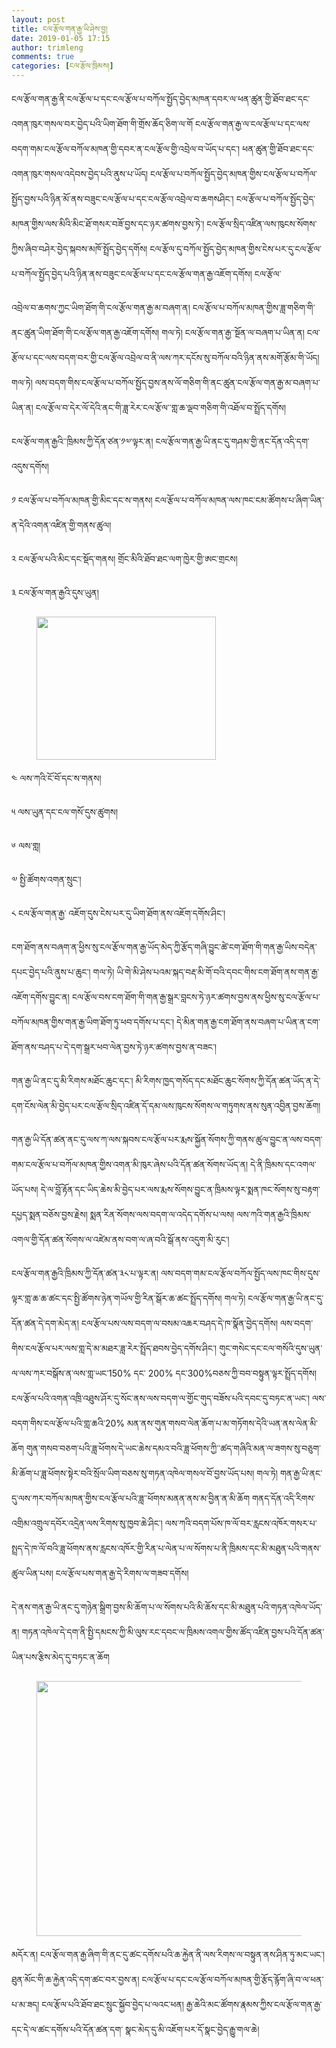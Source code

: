 ```yaml
---
layout: post
title: ངལ་རྩོལ་གན་རྒྱ་ཡི་ཤེས་བྱ།
date: 2019-01-05 17:15
author: trimleng
comments: true
categories: [ངལ་རྩོལ་ཁྲིམས།]
---
```

<!-- wp:paragraph -->
<p>ངལ་རྩོལ་གན་རྒྱ་ནི་ངལ་རྩོལ་པ་དང་ངལ་རྩོལ་པ་བཀོལ་སྤྱོད་བྱེད་མཁན་དབར་ལ་ཕན་ཚུན་གྱི་ཐོབ་ཐང་དང་འགན་ཁུར་གསལ་བར་བྱེད་པའི་ཡིག་ཐོག་གི་གྲོས་ཆོད་ཅིག་ལ་གོ ངལ་རྩོལ་གན་རྒྱ་ལ་ངལ་རྩོལ་པ་དང་ལས་བདག་གམ་ངལ་རྩོལ་བཀོལ་མཁན་གྱི་དབར་ན་ངལ་རྩོལ་གྱི་འབྲེལ་བ་ཡོད་པ་དང་། ཕན་ཚུན་གྱི་ཐོབ་ཐང་དང་འགན་ཁུར་གསལ་འདེབས་བྱེད་པའི་ནུས་པ་ཡོད། ངལ་རྩོལ་པ་བཀོལ་སྤྱོད་བྱེད་མཁན་གྱིས་ངལ་རྩོལ་པ་བཀོལ་སྤྱོད་བྱས་པའི་ཉིན་མོ་ནས་བཟུང་ངལ་རྩོལ་པ་དང་ངལ་རྩོལ་འབྲེལ་བ་ཆགསཤིང་། ངལ་རྩོལ་པ་བཀོལ་སྤྱོད་བྱེད་མཁན་གྱིས་ལས་མིའི་མིང་ཐོ་གསར་བཟོ་བྱས་དང་ཉར་ཚགས་བྱས་ཏེ་། ངལ་རྩོལ་སྲིད་འཛིན་ལས་ཁུངས་སོགས་ཀྱིས་ཞིབ་བཤེར་བྱེད་སྐབས་མཁོ་སྤྲོད་བྱེད་དགོས། ངལ་རྩོལ་དུ་བཀོལ་སྤྱོད་བྱེད་མཁན་གྱིས་ངེས་པར་དུ་ངལ་རྩོལ་པ་བཀོལ་སྤྱོད་བྱེད་པའི་ཉིན་ནས་བཟུང་ངལ་རྩོལ་པ་དང་ངལ་རྩོལ་གན་རྒྱ་འཇོག་དགོས། ངལ་རྩོལ་</p>
<!-- /wp:paragraph -->

<!-- wp:more -->
<!--more-->
<!-- /wp:more -->

<!-- wp:paragraph -->
<p>འབྲེལ་བ་ཆགས་ཀྱང་ཡིག་ཐོག་གི་ངལ་རྩོལ་གན་རྒྱ་མ་བཞག་ན། ངལ་རྩོལ་པ་བཀོལ་མཁན་གྱིས་ཟླ་གཅིག་གི་ནང་ཚུན་ཡིག་ཐོག་གི་ངལ་རྩོལ་གན་རྒྱ་འཇོག་དགོས། གལ་ཏེ། ངལ་རྩོལ་གན་རྒྱ་་སྔོན་ལ་བཞག་པ་ཡིན་ན། ངལ་རྩོལ་པ་དང་ལས་བདག་བར་གྱི་ངལ་རྩོལ་འབྲེལ་བ་ནི་ལས་ཀར་དངོས་སུ་བཀོལ་བའི་ཉིན་ནས་མགོ་རྩོམ་གི་ཡོད། གལ་ཏེ། ལས་བདག་གིས་ངལ་རྩོལ་པ་བཀོལ་སྤྱོད་བྱས་ནས་ལོ་གཅིག་གི་ནང་ཚུན་ངལ་རྩོལ་གན་རྒྱ་མ་བཞག་པ་ཡིན་ན། ངལ་རྩོལ་བ་དེར་ལོ་དེའི་ནང་གི་ཟླ་རེར་ངལ་རྩོལ་་གླ་ཆ་ལྡབ་གཅིག་གི་འཐོལ་བ་སྤྲོད་དགོས།</p>
<!-- /wp:paragraph -->

<!-- wp:paragraph -->
<p>ངལ་རྩོལ་གན་རྒྱའི་་ཁྲིམས་ཀྱི་དོན་ཙན་༡༧་ལྟར་ན། ངལ་རྩོལ་གན་རྒྱ་ཡི་ནང་དུ་གཤམ་གྱི་ནང་དོན་འདི་དག་འདུས་དགོས།</p>
<!-- /wp:paragraph -->

<!-- wp:paragraph -->
<p>༡ ངལ་རྩོལ་པ་བཀོལ་མཁན་གྱི་མིང་དང་ས་གནས། ངལ་རྩོལ་པ་བཀོལ་མཁན་ལས་ཁང་ངམ་ཚོགས་པ་ཞིག་ཡིན་ན་དེའི་འགན་འཛིན་གྱི་གནས་ཚུལ།</p>
<!-- /wp:paragraph -->

<!-- wp:paragraph -->
<p>༢ ངལ་རྩོལ་པའི་མིང་དང་སྡོད་གནས། གྲོང་མིའི་ཐོབ་ཐང་ལག་ཁྱེར་གྱི་ཨང་གྲངས།</p>
<!-- /wp:paragraph -->

<!-- wp:paragraph -->
<p>༣ ངལ་རྩོལ་གན་རྒྱའི་དུས་ཡུན།</p>
<!-- /wp:paragraph -->

<!-- wp:image {"id":2577,"align":"right","width":287,"height":229} -->
<div class="wp-block-image"><figure class="alignright is-resized"><img src="http://trimleng.org/wp-content/uploads/2019/01/20150429053436506.png" alt="" class="wp-image-2577" width="287" height="229" /></figure></div>
<!-- /wp:image -->

<!-- wp:paragraph -->
<p>༤ ལས་ཀའི་ངོ་བོ་དང་ས་གནས།</p>
<!-- /wp:paragraph -->

<!-- wp:paragraph -->
<p>༥ ལས་ཡུན་དང་ངལ་གསོ་དུས་ཚུགས།</p>
<!-- /wp:paragraph -->

<!-- wp:paragraph -->
<p>༦ ལས་གླ།</p>
<!-- /wp:paragraph -->

<!-- wp:paragraph -->
<p>༧ སྤྱི་ཚོགས་འགན་སྲུང་།</p>
<!-- /wp:paragraph -->

<!-- wp:paragraph -->
<p>༨ ངལ་རྩོལ་གན་རྒྱ་ འཇོག་དུས་ངེས་པར་དུ་ཡིག་ཐོག་ནས་འཇོག་དགོས་ཤིང་།</p>
<!-- /wp:paragraph -->

<!-- wp:paragraph -->
<p>ངག་ཐོག་ནས་བཞག་ན་ཕྱིས་སུ་ངལ་རྩོལ་གན་རྒྱ་ཡོད་མེད་ཀྱི་རྩོད་གཞི་བྱུང་ཚེ་ངག་ཐོག་གི་གན་རྒྱ་ཡིས་བདེན་དཔང་བྱེད་པའི་ནུས་པ་ཆུང་། གལ་ཏེ། ཡི་གེ་མི་ཤེས་པའམ་སྐད་བརྡ་མི་གོ་བའི་དབང་གིས་ངག་ཐོག་ནས་གན་རྒྱ་འཇོག་དགོས་བྱུང་ན། ངལ་རྩོལ་བས་ངག་ཐོག་གི་གན་རྒྱ་སྒྲར་བླངས་ཏེ་ཉར་ཚགས་བྱས་ནས་ཕྱིས་སུ་ངལ་རྩོལ་པ་བཀོལ་མཁན་གྱིས་གན་རྒྱ་ཡིག་ཐོག་ཏུ་ཕབ་དགོས་པ་དང་། དེ་མིན་གན་རྒྱ་ངག་ཐོག་ནས་བཞག་པ་ཡིན་ན་ངག་ཐོག་ནས་བཤད་པ་དེ་དག་སྒྲར་ཕབ་ལེན་བྱས་ཏེ་ཉར་ཚགས་བྱས་ན་བཟང་།</p>
<!-- /wp:paragraph -->

<!-- wp:paragraph -->
<p>གན་རྒྱ་ཡི་ནང་དུ་མི་རིགས་མཐོང་ཆུང་དང་། མི་རིགས་ཁྱད་གསོད་དང་མཐོང་ཆུང་སོགས་ཀྱི་དོན་ཚན་ཡོད་ན་དེ་དག་ངོས་ལེན་མི་བྱེད་པར་ངལ་རྩོལ་སྲིད་འཛིན་དོ་དམ་ལས་ཁུངས་སོགས་ལ་གཏུགས་ནས་སུན་འབྱིན་བྱས་ཆོག།</p>
<!-- /wp:paragraph -->

<!-- wp:paragraph -->
<p>གན་རྒྱ་ཡི་དོན་ཚན་ནང་དུ་ལས་ཀ་ལས་སྐབས་ངལ་རྩོལ་པར་རྨས་སྐྱོན་སོགས་ཀྱི་གནས་ཚུལ་བྱུང་ན་ལས་བདག་གམ་ངལ་རྩོལ་པ་བཀོལ་མཁན་གྱིས་འགན་མི་ཁུར་ཞེས་པའི་དོན་ཚན་སོགས་ཡོད་ན། དེ་ནི་ཁྲིམས་དང་འགལ་ཡོད་པས། དེ་ལ་བློ་རྟོན་དང་ཡིད་ཆེས་མི་བྱེད་པར་ལས་རྨས་སོགས་བྱུང་ན་ཁྲིམས་ལྟར་སྨན་ཁང་སོགས་སུ་བརྟག་དཔྱད་སྨན་བཅོས་བྱས་རྗེས། སྨན་རིན་སོགས་ལས་བདག་ལ་འདེད་དགོས་པ་ལས། ལས་ཀའི་གན་རྒྱའི་ཁྲིམས་འགལ་གྱི་དོན་ཚན་སོགས་ལ་འཛེམ་ནས་བག་ལ་ཞ་བའི་སྒོ་ནས་འདུག་མི་རུང་།</p>
<!-- /wp:paragraph -->

<!-- wp:paragraph -->
<p>ངལ་རྩོལ་གན་རྒྱའི་ཁྲིམས་ཀྱི་དོན་ཚན་༣༨་པ་ལྟར་ན། ལས་བདག་གམ་ངལ་རྩོལ་བཀོལ་སྤྱོད་ལས་ཁང་གིས་དུས་ལྟར་གླ་ཆ་ཆ་ཚང་དང་སྤྱི་ཚོགས་ཉེན་གཡོལ་གྱི་རིན་སྒོར་ཆ་ཚང་སྤྲོད་དགོས། གལ་ཏེ། ངལ་རྩོལ་གན་རྒྱ་ཡི་ནང་དུ་དོན་ཚན་དེ་དག་མེད་ན། ངལ་རྩོལ་པས་ལས་བདག་ལ་བསམ་འཆར་བཤད་དེ་ཁ་སྣོན་བྱེད་དགོས། ལས་བདག་གིས་ངལ་རྩོལ་པར་ལས་གླ་དེ་མ་མཐར་ཟླ་རེར་སྤྲོད་ཐབས་བྱེད་དགོས་ཤིང་། གུང་གསེང་དང་ངལ་གསོའི་དུས་ཡུན་ལ་ལས་ཀར་བསྒོས་ན་ལས་གླ་ཡང་150% དང་ 200% དང་300%བཅས་ཀྱི་བབ་བསྟུན་ལྟར་སྤྲོད་དགོས། ངལ་རྩོལ་པའི་འགན་འཁྲི་འཐུས་ཤོར་དུ་སོང་ནས་ལས་བདག་ལ་གྱོང་གུད་བཟོས་པའི་དབང་དུ་བཏང་ན་ཡང་། ལས་བདག་གིས་ངལ་རྩོལ་པའི་གླ་ཆའི་20% མན་ནས་གུན་གསབ་ལེན་ཆོག་པ་མ་གཏོགས་དེའི་ཡན་ནས་ལེན་མི་ཆོག གུན་གསབ་བཅག་པའི་ཟླ་ཕོགས་དེ་ཡང་ཆེས་དམའ་བའི་ཟླ་ཕོགས་ཀྱི་་ཚད་གཞིའི་མན་ལ་ཟགས་སུ་བཅུག་མི་ཆོག་པ་ཟླ་ཕོགས་སྟེར་བའི་སྲོལ་ཡིག་བཅས་སུ་གཏན་འཁེལ་གསལ་བོ་བྱས་ཡོད་པས། གལ་ཏེ། གན་རྒྱ་ཡི་ནང་དུ་ལས་ཀར་བཀོལ་མཁན་གྱིས་ངལ་རྩོལ་པའི་ཟླ་་ཕོགས་མནན་ནས་མ་བྱིན་ན་མི་ཆོག གནད་དོན་འདི་རིགས་འགྲིམ་འགྲུལ་དབོར་འདྲེན་ལས་རིགས་སུ་ཁྱབ་ཆེ་ཤིང་། ལས་ཀའི་བདག་པོས་ཁ་ལོ་བར་རླངས་འཁོར་གསར་པ་སྤྲད་དེ་ཁ་ལོ་བའི་ཟླ་ཕོགས་ནས་རླངས་འཁོར་གྱི་རིན་པ་ལེན་པ་ལ་སོགས་པ་ནི་ཁྲིམས་དང་མི་མཐུན་པའི་གནས་ཚུལ་ཡིན་པས། ངལ་རྩོལ་པས་གན་རྒྱ་དེ་རིགས་ལ་གཟབ་དགོས།</p>
<!-- /wp:paragraph -->

<!-- wp:paragraph -->
<p>དེ་ནས་གན་རྒྱ་ཡི་ནང་དུ་གཉེན་སྒྲིག་བྱས་མི་ཆོག་པ་ལ་སོགས་པའི་མི་ཆོས་དང་མི་མཐུན་པའི་གཏན་འཁེལ་ཡོད་ན། གཏན་འཁེལ་དེ་དག་ནི་སྤྱི་དམངས་ཀྱི་མི་ལུས་རང་དབང་ལ་ཁྲིམས་འགལ་གྱིས་ཚོད་འཛིན་བྱས་པའི་དོན་ཚན་ཡིན་པས་རྩིས་མེད་དུ་བཏང་ན་ཆོག</p>
<!-- /wp:paragraph -->

<!-- wp:image {"id":2578,"align":"center","width":566,"height":408} -->
<div class="wp-block-image"><figure class="aligncenter is-resized"><img src="http://trimleng.org/wp-content/uploads/2019/01/t0163f2ec26ccd3a5ec.jpg" alt="" class="wp-image-2578" width="566" height="408" /></figure></div>
<!-- /wp:image -->

<!-- wp:paragraph -->
<p>མདོར་ན། ངལ་རྩོལ་གན་རྒྱ་ཞིག་གི་ནང་དུ་ཚང་དགོས་པའི་ཆ་རྐྱེན་ནི་ལས་རིགས་ལ་བསྟུན་ནས་ཤིན་ཏུ་མང་ཡང་། ཐུན་མོང་གི་ཆ་རྐྱེན་འདི་དག་ཚང་བར་བྱས་ན། ངལ་རྩོལ་པ་དང་ངལ་རྩོལ་བཀོལ་མཁན་གྱི་རྩོད་རྙོག་ཞི་བ་ལ་ཕན་པ་མ་ཟད། ངལ་རྩོལ་པའི་ཐོབ་ཐང་སྲུང་སྐྱོབ་བྱེད་པ་ལའང་ཕན། རྒྱ་ཆེའི་མང་ཚོགས་རྣམས་ཀྱིས་ངལ་རྩོལ་གན་རྒྱ་དང་དེ་ལ་ཚང་དགོས་པའི་དོན་ཚན་དག་ སྣང་མེད་དུ་མི་འཇོག་པར་དོ་སྣང་བྱེད་རྒྱུ་གལ་ཆེ།<br></p>
<!-- /wp:paragraph -->
